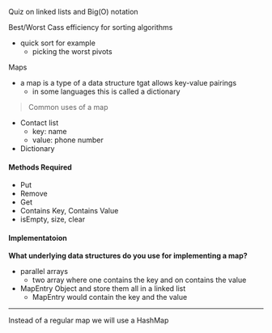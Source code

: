 Quiz on linked lists and Big(O) notation

Best/Worst Cass efficiency for sorting algorithms
- quick sort for example
  - picking the worst pivots


 Maps
 - a map is a type of a data structure tgat allows key-value pairings
   - in some languages this is called a dictionary

> Common uses of a map
- Contact list
  - key: name
  - value: phone number
- Dictionary

#### Methods Required
- Put
- Remove
- Get
- Contains Key, Contains Value
- isEmpty, size, clear

#### Implementatoion
__What underlying data structures do you use for implementing a map?__

- parallel arrays
  - two array where one contains the key and on contains the value 
- MapEntry Object and store them all in a linked list
  - MapEntry would contain the key and the value

---

Instead of a regular map we will use a HashMap

